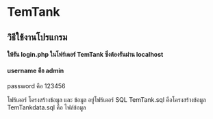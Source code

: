 # TemTank
## วิธีใช้งานโปรแกรม 
#### ให้รัน login.php ในโฟร์เดอร์ TemTank ซึ่งต้องรันผ่าน localhost
#### username คือ admin
password คือ 123456

โฟร์เดอร์ โครงสร้างข้อมูล  และ ข้อมูล อยู่โฟร์เดอร์ SQL TemTank.sql คือโครงสร้างข้อมูล TemTankdata.sql คือ ไฟล์ข้อมูล

